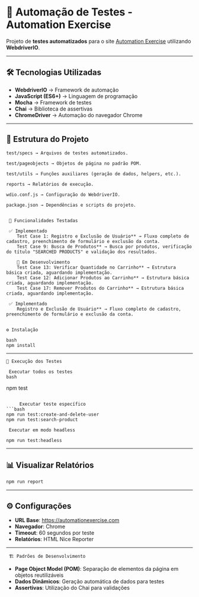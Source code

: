# 🚀 Automação de Testes - Automation Exercise

Projeto de **testes automatizados** para o site [Automation Exercise](https://automationexercise.com) utilizando **WebdriverIO**.

---

## 🛠 Tecnologias Utilizadas

- **WebdriverIO** → Framework de automação
- **JavaScript (ES6+)** → Linguagem de programação
- **Mocha** → Framework de testes
- **Chai** → Biblioteca de assertivas
- **ChromeDriver** → Automação do navegador Chrome

---

## 📂 Estrutura do Projeto

```
test/specs → Arquivos de testes automatizados.

test/pageobjects → Objetos de página no padrão POM.

test/utils → Funções auxiliares (geração de dados, helpers, etc.).

reports → Relatórios de execução.

wdio.conf.js → Configuração do WebdriverIO.

package.json → Dependências e scripts do projeto.


 📌 Funcionalidades Testadas

 ✅ Implementado
    Test Case 1: Registro e Exclusão de Usuário** → Fluxo completo de cadastro, preenchimento de formulário e exclusão da conta.
    Test Case 9: Busca de Produtos** → Busca por produtos, verificação do título "SEARCHED PRODUCTS" e validação dos resultados.

    📝 Em Desenvolvimento
    Test Case 13: Verificar Quantidade no Carrinho** → Estrutura básica criada, aguardando implementação.
    Test Case 12: Adicionar Produtos ao Carrinho** → Estrutura básica criada, aguardando implementação.
    Test Case 17: Remover Produtos do Carrinho** → Estrutura básica criada, aguardando implementação.

 ✅ Implementado
    Registro e Exclusão de Usuário** → Fluxo completo de cadastro, preenchimento de formulário e exclusão da conta.


⚙️ Instalação

bash
npm install
```

---

    🚀 Execução dos Testes

     Executar todos os testes
    bash
npm test
```

     Executar teste específico
```bash
npm run test:create-and-delete-user
npm run test:search-product
```

     Executar em modo headless
```bash
npm run test:headless
```

---

## 📊 Visualizar Relatórios

```bash
npm run report
```

---

## ⚙️ Configurações

- **URL Base**: https://automationexercise.com
- **Navegador**: Chrome
- **Timeout**: 60 segundos por teste
- **Relatórios**: HTML Nice Reporter

---

     🏗️ Padrões de Desenvolvimento

- **Page Object Model (POM)**: Separação de elementos da página em objetos reutilizáveis
- **Dados Dinâmicos**: Geração automática de dados para testes
- **Assertivas**: Utilização do Chai para validações


